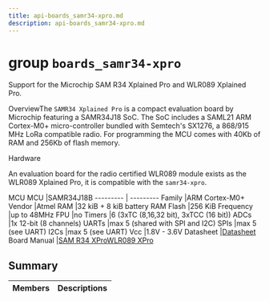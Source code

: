 ```yaml
---
title: api-boards_samr34-xpro.md
description: api-boards_samr34-xpro.md
---
```

# group `boards_samr34-xpro` 

Support for the Microchip SAM R34 Xplained Pro and WLR089 Xplained Pro.

OverviewThe `SAMR34 Xplained Pro` is a compact evaluation board by Microchip featuring a SAMR34J18 SoC. The SoC includes a SAML21 ARM Cortex-M0+ micro-controller bundled with Semtech's SX1276, a 868/915 MHz LoRa compatible radio. For programming the MCU comes with 40Kb of RAM and 256Kb of flash memory.

Hardware

An evaluation board for the radio certified WLR089 module exists as the WLR089 Xplained Pro, it is compatible with the `samr34-xpro`.

MCU
MCU   |SAMR34J18B
--------- | ---------
Family   |ARM Cortex-M0+
Vendor   |Atmel
RAM   |32 kiB + 8 kiB battery RAM
Flash   |256 KiB
Frequency   |up to 48MHz
FPU   |no
Timers   |6 (3xTC (8,16,32 bit), 3xTCC (16 bit))
ADCs   |1x 12-bit (8 channels)
UARTs   |max 5 (shared with SPI and I2C)
SPIs   |max 5 (see UART)
I2Cs   |max 5 (see UART)
Vcc   |1.8V - 3.6V
Datasheet   |[Datasheet](https://ww1.microchip.com/downloads/en/DeviceDoc/SAMR34-R35-Low-Power-LoRa-Sub-GHz-SiP-Data-Sheet-DS70005356B.pdf)
Board Manual   |[SAM R34 XPro](https://www.microchip.com/en-us/development-tool/DM320111)[WLR089 XPro](https://www.microchip.com/en-us/development-tool/EV23M25A)

## Summary

 Members                        | Descriptions                                
--------------------------------|---------------------------------------------

